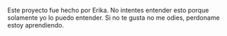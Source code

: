 Este proyecto fue hecho por Erika.
No intentes entender esto porque solamente yo lo puedo entender.
Si no te gusta no me odies, perdoname estoy aprendiendo.